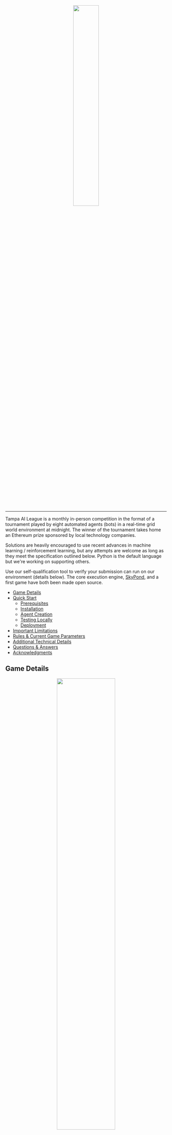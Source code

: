 <div align="center">
  <img src="docs/images/logo.png" width="40%"><br>
</div>

-----------------

Tampa AI League is a monthly in-person competition in the format of a tournament played by eight automated agents (bots) in a real-time grid world environment at midnight. The winner of the tournament takes home an Ethereum prize sponsored by local technology companies.

Solutions are heavily encouraged to use recent advances in machine learning / reinforcement learning, but any attempts are welcome as long as they meet the specification outlined below. Python is the default language but we're working on supporting others.

Use our self-qualification tool to verify your submission can run on our environment (details below). The core execution engine, [SkyPond](https://github.com/upkoi/skypond), and a first game have both been made open source.

* [Game Details](#game-details)
* [Quick Start](#quick-start)
  * [Prerequisites](#0---prerequisites)
  * [Installation](#1---installation)
  * [Agent Creation](#2---agent-creation)
  * [Testing Locally](#3---testing-locally)
  * [Deployment](#4---deployment)
* [Important Limitations](#important-limitations)
* [Rules & Current Game Parameters](#rules--current-game-parameters)
* [Additional Technical Details](#additional-technical-details)
* [Questions & Answers](#questions--answers)
* [Acknowledgments](#acknowledgments)

## Game Details
<div align="center">
  <img src="docs/images/demo-fight.gif" style="width:60%"><br><br/>
</div>

Four keys, representing fragments of an Ethereum private key, are hidden in a maze. Have your agent collect all four keys and you will instantly* be credited the full prize pool. Can't find all four keys? Other agents likely have them and your submission can fight them to win.

Players compete in a small custom multi-agent grid world environment, _Four Keys_, optimized for interaction by machine learning agents. The game is displayed live on a projector. We've balanced the game to help machine learning and non-machine learning agents compete on a relatively level field. See below (and on the event page) for current rules and parameters. Entering a competition is completely free.

The game is turn-based, and each agent can see a small portion of the board surrounding them, provided in a frame each turn. They are also given several previous frames of activity, a breadcrumb frame indicating where the agent has been, and a supplement containing additional information about the agent movement recharge, attack recharge, and position in the larger grid. Agents are strongly suggested to be completely stateless and rely only on this information.

<div align="center">
  <img src="docs/images/tail-frame-diagram.png"><br>
</div>

Games take a maximum of one hour to complete and are hands-off after submission. The game execution time is a great time to chat with other machine learning practitioners and software developers in the area.

_\*Provide an ethereum address to receive prizes. See below for more information. Depending on the game parameters, there might be several rounds before a winner is declared._

## Quick Start
Initial submissions usually can be created in 15-30 minutes by following these instructions on Linux or a Mac. We haven't had a chance to test this on other environments yet.

We've open-sourced / MIT licensed the core execution engine, [SkyPond](https://github.com/upkoi/skypond), to allow transparency into the main code that is running the game.

### 0 - Prerequisites
* Docker
* Python 3.6
* Linux or OS X

The execution environment requires **python 3** (python _3.6 or above_ is strongly suggested for installation simplicity) and a docker installation. It works best on Linux or OS X (due to a dependency on [OpenAI Gym](https://github.com/openai/gym)).

Note: Python 2 support is not currently planned.  

Check your python3 installation with:
```
python3 -V
```

Verify your docker installation with:
```
docker run hello-world
```

Resources
- [OS X Prerequisite Guide](docs/prerequisites/osx.md)
- [Alternative Guide to Installing Python3 on OS X](https://wsvincent.com/install-python3-mac/)
- [Latest Docker Installation Instructions](https://docs.docker.com/install/)

### 1 - Installation

Pull down this repository and run the included setup tool to get started. This will install all dependencies, including SkyPond.

Example:
```
git clone https://github.com/upkoi/tail
cd tail
python3 setup.py install --user

```

Optionally, run a self-test of the execution environment after installation with:

```
python3 qualify.py --self-test --unrestrict-networking
```

_Note: The first time the qualification tool is run it will need to pull down the latest execution environment docker image. This may take several minutes._

### 2 - Agent Creation
Use the included create.py script to copy an existing example. All examples are MIT licensed and are provided as inspiration and starting points.

We offer a starting point for reinforcement learning agents, _tolstoy_. This is an agent that learns how to find and hold on to keys but doesn't fight often. This agent can be trained in about 20-30 minutes to pass the qualification criteria and is a starting point for modification.

Use the create.py script to create a variant of this model...

```
python3 create.py --template neural/tolstoy
```

Follow the prompts to add a name and an optional Ethereum key for your submission.

Once created, cd into the directory and run the included training file.

```
cd yolo
python3 train.py
```

<div align="center">
  <img src="docs/images/train.gif"><br><br>
</div>

This will train a new agent on a medium-sized board with one small opponent using PPO ([Proximal Policy Optimization](https://arxiv.org/pdf/1707.06347.pdf)) - a modern reinforcement learning algorithm.

The training script will intermittently test your agent on a larger board with several agents to visualize progress. The top two small frames in the visualization stage show part of what your agent sees, including the visible board features (like walls, other players, and keys) and the breadcrumb layer (stateful tracking of the last 1000 movements).

This example model uses a deep convolutional neural network and should reach an (okay) average reward of around _9_ in about 10-20 minutes. Feel free to press CTRL+C to stop training at any time after this point.

### 3 - Testing Locally
This sample neural network agent includes everything you need to compete, including the required _handler.py_ file that is used to communicate with your submission. An important part of the competition is self-qualification - validating that your submission is ready for battle and doesn't contain significant errors. To self-qualify your submission at any time, run the qualification tool:

```
mkdir yolo-ready
python3 qualify.py --agent ./yolo --output ./yolo-ready
```

<div align="center">
  <img src="docs/images/qualification.gif"><br><br>
</div>

This will:

- pull down the validation docker image
- start it
- copy your files into it
- attempt to get your submission information
- try to break it by playing simulated rounds of the game against it of increasing difficulty.

If successful (and your submission didn't fail any of the tests) the packaging tool will copy your files into a new folder specified by **--output**.

Additional Notes:

* Use --visualize to render agent progress during qualification. This will slow down the qualification process by a small amount.
* This process is not entirely deterministic yet. Feel free to give marginally failing agents another shot.

### 4 - Deployment
Copy the contents of the /output folder onto a floppy disk (or specify your drive path with --output in the first place). Be careful not to copy the folder itself. The root folder on the disk should at least contain the entry.py file and the qualification.dat file and typically also contains an info.json file as well as others.

You can validate your packaged submission on your target disk by using **--verify**. Ex:

```
python3 qualify.py --verify /media/rob/disk
```

__Important Note__: After qualification do not edit any part of your agent, including the name! We hash parts of the agent in the qualification process (subject to change) and changing your agent after qualification might cause it to fail.

### 5 - Yeah!
At this point, you know how to create, validate, and package submissions. __We encourage you to check out the other samples and use one as a starting point for creating your own agent.__

The final step is to bring your agent to the tournament. See [midnightfight.ai](https://www.midnightfight.ai) for upcoming battles!

### Get Some Hardware
A modern floppy disk drive and set of two or more floppy disks are recommended. Here is a link to the same hardware used in the competition itself:

[RAAYOO USB Floppy Disk Drive](https://www.amazon.com/gp/product/B077HDT19H/ref=ppx_yo_dt_b_asin_title_o05_s00?ie=UTF8&psc=1)

This drive was approximately $15 as of May 2019.

## Important Limitations

### Disk Space
The most significant constraint for the competition is a hard limit of all submission content at approximately 1.44MB as all submissions are required to be made in-person at the event on a single 3.5" floppy disk. A backup disk is also recommended as magnetic format media is vulnerable to failure due exposure to excessive heat and significant magnetic fields.

This constraint adds a model-compression aspect to some machine learning submissions which may need to be considered during your design. It also helps balance the playing field by preventing very large or complex neural network models.

We also like floppy disks.

### Python 3 & Libraries
Additionally, the floppy disk must contain a Python 3 file, handler.py, which implements a standardized interface through flask (detailed below and in the _examples_ folder).

Your code is run in isolation on a docker image that is preloaded with a standardized set of relevant libraries, including recent versions of:

* NumPy
* Pandas
* Scipy
* TensorFlow
* Keras
* PyTorch
* Keras-RL
* TensorForce
* AI Gym
* h5py
* torch-ac

See the *docker_image* folder in SkyPond for more information and exact versions.

## Rules & Current Game Parameters
The current game, Four Keys, is a custom grid world environment that was designed to be simple to understand and enter, but challenging to master. The initial iteration of the game contains simplified rules which might be expanded in later versions.

The game is a maze-like environment with four keys randomly distributed in a (commonly) 15 by 15 or 30 by 30 tile board. Up to eight players start at points on the outside of the board and take turns moving around to locate keys and attack other players while evading an attack. Once picked up by a player, keys are held in inventory until attacked. **The goal is to hold all four keys simultaneously - which concludes a game.** Depending on the exact tournament, games might be played just once or multiple times.

Players can attack as well as drop individual keys (potentially as a lure). If hit by another player **while holding keys**, the player loses half of their attack recharge and must also wait eight turns before moving again. The attacking player must wait twenty turns before triggering another attack. Both movement and attack recharge values are private and are not broadcast to other players. Be careful of moving adjacent to other players.


| Parameter       | Value           |
| ------------- |:-------------:|
| Game Name      | Four Keys |
| Game Version      | v1.0 |
| Maximum Players      | 8      |
| Minimum Players Needed | 2      |
| Competition Board Size      | 30 x 30 (900 Squares)      |
| Observable Board Size | 7x7 (49 Squares)      |
| Win Condition | A single agent obtains all four keys.      |
| Attack Range		| 1 Square (Adjacent) |
| Attack Recharge		| 20 Turns |
| Attack Movement Penalty (Once Hit - If Holding Keys)		| Drop all keys and wait for eight turns before movement. Lose half of attack recharge. |
| Key Drop Logic		| First randomly selected open tile. This is an important distinction that may result in unexpected behavior in close-quarter combat in narrow corridors or mazes. |
| Time Limit		| 60 Minutes |
| Tie Resolution		| In the event of a tie, victory will go to the player that was able to obtain a key earliest in the game. |

The processing of invalid actions is subject to the discretion of the execution environment. Most invalid actions will result in no action - effectively the loss of a turn.

If an agent is disqualified or unreachable during play, the agent will take the most passive action possible, usually standing still on the game board. This is generally not optimal as not moving is an excellent way to get attacked by other players.

All permissible behavior, given the constraints, including permanently blocking/neutralizing other players is allowed. We only ask that you try not to deliberately disrupt the game by intentionally taking down the execution environment.

## Additional Technical Details
This is a detailed summary of what the executing environment looks like, what is expected from your submission, and a summary of how the platform works from a technical perspective. See the [SkyPond](https://github.com/upkoi/skypond) project for the core execution environment.

### Qualification Token
When you pass self-qualification - using the qualification tool above - a qualification.dat file will be generated for your agent. This is a _low security_ token to indicate your current agent passed qualification and needs to be on your submission at time of submission. Do not modify any part of your agent after qualification or it's possible that the execution engine will reject your submission. If you need to make further changes, be sure to re-qualify your submission.

You can check if a packaged submission will pass qualification at any time by using

```
python3 qualify.py --verify [agent path]
```

### Entry File
The primary required file is **handler.py**. This must contain a flask app exposing two routes:

* /information
* /react

There are working versions of the routes in the _examples_ folder, and it's strongly recommended that you copy an existing sample to start.

As long as you implement these methods to spec in some capacity, we should be able to (at least attempt to) validate your submission.

#### GET /information
This is generally only called when your submission is first loaded (this is done automatically when your disk is entered). It retrieves your display name, a description, an e-mail address (used to look up a gravatar to be displayed on the screen with this other information during the competition), and an Ethereum address of where to send the prize money if your agent wins. The transfer happens automatically at the end of the tournament.

In the sample files, this information is stored in a JSON configuration file and is forwarded back when the route is called.

#### POST /react
This method is called each time the game requires an action from your bot. We strongly encourage a completely stateless implementation. A substantial amount of game state is passed in to help make stateless agents viable. See the example folder for more details.

Note that this method is also called several times after your bot is loaded to ensure it works.

### Execution Resources & Parameters
* Your bot, during the competition, is given approximately 500ms to return a result through the _react_ method.

* Specific hardware resources might vary but expect approximately one 2ghz CPU core and 1GB of memory should be available.

* Your environment will not have access to the internet and will likely appear to be offline.

* Your environment may be restarted/reinitialized during the game.

* You should not rely on the file system to store information across restarts. Any saved information will be removed.

A failure to use those resources to return a result in the allowed time will result in a passive action taken on your behalf, which will likely involve your bot not moving and being vulnerable to attack.

It's strongly recommended that you test your code on a resource-constrained environment by using the qualification tool. It's also encouraged to wrap your main logic or model forward call in a try ... except block and default to a safe action if it fails.

### In-Game Disqualification
The main goal of the execution environment is to keep the game going. If your agent is repeatedly timing / erroring out, or uses excessive resources out of turn, your submission might be automatically disqualified to help keep the game moving forward. For this reason, it's highly recommended to have a simple, stateless implementation that quickly returns a response to the _react_ method.

## Questions & Answers
### Can my submission use the internet?
A: Nope. Your execution environment is held offline.

### It's 2019, why am I using a floppy disk drive?
A: 1.44MB is a great equalizer. It's relatively simple to take larger off the shelf models and libraries and adapt them to fit the execution model here, but that's not as much of a real challenge as writing your own code or learning how to do model compression to get a robust algorithm to run in a resource-constrained environment. By placing a significant constraint on total size, we place competitors on a more equal footing.

### Why Four Keys? What are other game formats under consideration?
A: We wanted to make a multi-agent game that was easy to learn but difficult to master. This game is a work in progress and the specific rules, and game dynamics might evolve over time. However, the exact rules and a qualifying game engine will be published well advance of the competition.

### Do I have to use the packaging tool?
A: Technically no. Feel free not to use it to verify or test out your submission. However, it will help ensure that your submission won't be rejected at the start of the tournament (a similar validation check happens automatically) and we strongly recommend it.

### Do I need to use a neural network?
A: Not at all. Alternative solutions are allowed and encouraged. We attempted to provide enough stateful information to make it easy for both hardcoded as well as reinforcement learning agents to perform well. We're partial towards reinforcement learning and modern algorithms such as A3C as they can rapidly learn the game.

### Are there any age requirements?
Due to our current venue, we request that you be 21 or older. We might relax that requirement in the future.

### I'm lazy / tired, can I just e-mail you a zip file?
<img src="https://media.giphy.com/media/tCYMesnacJ6cE/giphy.gif">

### Does the execution environment have a GPU?
A: No, to simplify execution your model must forward on CPU only. This shouldn't be an issue given the file size limitation effectively limiting the number of model parameters.

### Are teams allowed? How do we submit a team entry?
A: Feel free to submit an entry as a team. If you are submitting on behalf of an organization, then it's encouraged that you use or incorporate your organization name in name field (which ultimately is displayed on the screen during the competition). Also, feel free to submit multiple agents that work together given the environment. However, each submission needs to be delivered in person and we ask that the agent names share a common prefix or element to help identify them as teams. To share the prize, have both agents contain the same target Ethereum address.

### Are there plans to support other languages? How was python selected?
A: Python is a great language for building machine learning solutions (it's the most popular language for data science as of 2019). One of the contributing reasons is the corresponding rich ecosystem of libraries that accelerate machine learning development. See above for the available libraries on the execution environment. It's also a popular language in general, [scoring high on the 2018 stack overflow developer survey](https://insights.stackoverflow.com/survey/2018/#technology-programming-scripting-and-markup-languages). Additionally, it's a speedy language to pick up, we encourage developers in other languages to give it a whirl.

That said, there are plans to eventually add first class support for JavaScript, C#, and Julia.

### Can you add x package to the base execution environment?
A: Changes to the execution environment are carefully considered as they have the potential to change the game dynamics considerably. Part of the challenge is to do well given limited resources. That said, send requests for environment updates to rob@upkoi.com, and if enough requests come in for a given package, we'll consider  integrating it. For now, try including the package - and any dependencies - in your submission. This is challenging for some (more substantial) libraries but possible for others.

### Can you open source the parent competition-time execution environment and display?
A: There's a chance we'll eventually open-source additional parts of the parent competition-time orchestration logic. For now, all of the essentials are included in SkyPond.

### I live in another city, can I participate?
A: Absolutely. There are daily [cheap non-stop flights](https://www.google.com/flights) to Tampa from many cities (including New York and San Francisco) and competitors from anywhere in the world are welcome. It's encouraged to secure a spot in the primary competitor list on the Eventbrite page before booking tickets or securing accommodations (use the registration link on the homepage). Come out to Tampa Bay and eat a Cuban sandwich while battling your fellow ML practitioners.

### What happens if my submission is not accepted by the execution environment on the day of the event? How does the wait list work?
A: Competitors are encouraged to arrive at least 30 minutes before the competition. At least 15 minutes before the game, the execution environment is started and submissions are automatically validated. Solutions that don't pass the validation phase have until the minute before the competition start time to make adjustments and pass validation. If there are any competitors in the wait list the minute before the competition then they are swapped in instead (time permitting). The game automatically starts at midnight.

Competitors on the wait list are swapped in at the final minute before the competition starts to replace no-shows or agents that failed validation. Submissions on the wait list are processed in the order received.

### How private is my submission? How is intellectual property handled?
A: We will not share your submitted code and will (likely) never look at it.

Generally, your submitted code is used for the competition and is permanently removed from the execution environment shortly after the game ends. In the rare event that there is a severe problem with the execution environment that appears to be from malicious intent, submissions might be evaluated privately.

If you'd like more information, please feel free to e-mail rob@upkoi.com.

## Acknowledgments
Both TAIL and SkyPond build on top of the work of talented machine learning practitioners and companies from around the world.

The competition and core execution were inspired and influenced by presentations, conversations, and related competitions at [NeurIPS](https://nips.cc/) 2018, [MLConf](https://mlconf.com/), and [Kaggle Days](https://kaggledays.com/) SF 2019.

See [SkyPond Acknowledgments](https://github.com/upkoi/skypond#acknowledgments) for more information.
